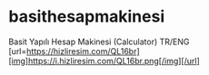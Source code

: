 # basithesapmakinesi
Basit Yapılı Hesap Makinesi (Calculator) TR/ENG
[url=https://hizliresim.com/QL16br][img]https://i.hizliresim.com/QL16br.png[/img][/url]
